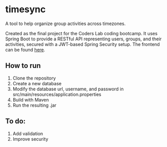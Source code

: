 # timesync
A tool to help organize group activities across timezones.

Created as the final project for the Coders Lab coding bootcamp. It uses Spring Boot to provide a RESTful API representing users, groups, and their activities, secured with a JWT-based Spring Security setup. The frontend can be found [here](https://github.com/IsHARI/timesync-frontend).

## How to run
1. Clone the repository
3. Create a new database
4. Modify the database url, username, and password in src/main/resources/application.properties
5. Build with Maven
6. Run the resulting .jar

## To do:
1. Add validation
2. Improve security
